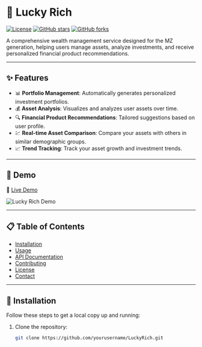 # 🌟 Lucky Rich

[![License](https://img.shields.io/badge/license-MIT-blue.svg)](LICENSE)
[![GitHub stars](https://img.shields.io/github/stars/yourusername/LuckyRich?style=social)](https://github.com/yourusername/LuckyRich)
[![GitHub forks](https://img.shields.io/github/forks/yourusername/LuckyRich?style=social)](https://github.com/yourusername/LuckyRich/fork)

A comprehensive wealth management service designed for the MZ generation, helping users manage assets, analyze investments, and receive personalized financial product recommendations.

---

## ✨ Features

- 📊 **Portfolio Management**: Automatically generates personalized investment portfolios.
- 💰 **Asset Analysis**: Visualizes and analyzes user assets over time.
- 🔍 **Financial Product Recommendations**: Tailored suggestions based on user profile.
- 💹 **Real-time Asset Comparison**: Compare your assets with others in similar demographic groups.
- 📈 **Trend Tracking**: Track your asset growth and investment trends.

---

## 🚀 Demo

🔗 [Live Demo](http://your-demo-url.com)

![Lucky Rich Demo](https://your-demo-image-url.com/demo.gif)

---

## 📋 Table of Contents

- [Installation](#-installation)
- [Usage](#-usage)
- [API Documentation](#-api-documentation)
- [Contributing](#-contributing)
- [License](#-license)
- [Contact](#-contact)

---

## 🔧 Installation

Follow these steps to get a local copy up and running:

1. Clone the repository:
   ```bash
   git clone https://github.com/yourusername/LuckyRich.git
